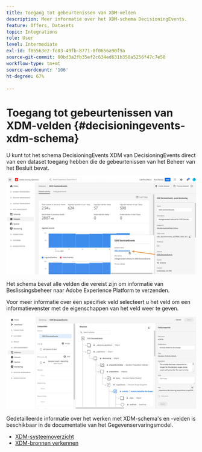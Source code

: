 ```yaml
---
title: Toegang tot gebeurtenissen van XDM-velden
description: Meer informatie over het XDM-schema DecisioningEvents.
feature: Offers, Datasets
topic: Integrations
role: User
level: Intermediate
exl-id: f85563e2-fc83-49fb-8771-0f0656a90f9a
source-git-commit: 00bd3a2fb35ef2c634ed631b358a5256f47c7e58
workflow-type: tm+mt
source-wordcount: '106'
ht-degree: 67%

---
```


# Toegang tot gebeurtenissen van XDM-velden {#decisioningevents-xdm-schema}

U kunt tot het schema DecisioningEvents XDM van DecisioningEvents direct van een dataset toegang hebben die de gebeurtenissen van het Beheer van het Besluit bevat.

![](../assets/access-schema.png)

Het schema bevat alle velden die vereist zijn om informatie van Beslissingsbeheer naar Adobe Experience Platform te verzenden.

Voor meer informatie over een specifiek veld selecteert u het veld om een informatievenster met de eigenschappen van het veld weer te geven.

![](../assets/schema-fields.png)

Gedetailleerde informatie over het werken met XDM-schema&#39;s en -velden is beschikbaar in de documentatie van het Gegevenservaringsmodel.

* [XDM-systeemoverzicht](https://experienceleague.adobe.com/docs/experience-platform/xdm/home.html?lang=nl)
* [XDM-bronnen verkennen](https://experienceleague.adobe.com/docs/experience-platform/xdm/ui/explore.html?lang=nl)
